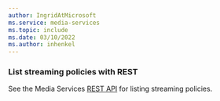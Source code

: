 ```yaml
---
author: IngridAtMicrosoft
ms.service: media-services 
ms.topic: include
ms.date: 03/10/2022
ms.author: inhenkel
---
```


### List streaming policies with REST

See the Media Services [REST API](/rest/api/media/streaming-policies/list) for listing streaming policies.
